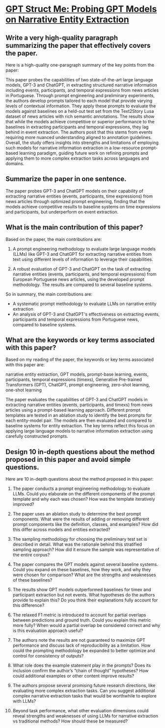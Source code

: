 # [GPT Struct Me: Probing GPT Models on Narrative Entity Extraction](https://arxiv.org/abs/2311.14583)

## Write a very high-quality paragraph summarizing the paper that effectively covers the paper.

 Here is a high-quality one-paragraph summary of the key points from the paper:

This paper probes the capabilities of two state-of-the-art large language models, GPT-3 and ChatGPT, in extracting structured narrative information including events, participants, and temporal expressions from news articles in Portuguese. Through prompt engineering and preliminary experiments, the authors develop prompts tailored to each model that provide varying levels of contextual information. They apply these prompts to evaluate the models against baselines on a held-out test set from the Text2Story Lusa dataset of news articles with rich semantic annotations. The results show that while the models achieve competitive or superior performance to the baselines in extracting participants and temporal expressions, they lag behind in event extraction. The authors posit that this stems from events requiring more nuanced understanding aligned to annotation guidelines. Overall, the study offers insights into strengths and limitations of employing such models for narrative information extraction in a low-resource prompt-based learning paradigm, guiding future work on refining prompts and applying them to more complex extraction tasks across languages and domains.


## Summarize the paper in one sentence.

 The paper probes GPT-3 and ChatGPT models on their capability of extracting narrative entities (events, participants, time expressions) from news articles through optimized prompt engineering, finding that the models achieve competitive results to baseline systems on time expressions and participants, but underperform on event extraction.


## What is the main contribution of this paper?

 Based on the paper, the main contributions are:

1) A prompt engineering methodology to evaluate large language models (LLMs) like GPT-3 and ChatGPT for extracting narrative entities from text using different levels of information to leverage their capabilities. 

2) A robust evaluation of GPT-3 and ChatGPT on the task of extracting narrative entities (events, participants, and temporal expressions) from European Portuguese news articles, using the developed prompt methodology. The results are compared to several baseline systems.

So in summary, the main contributions are:

- A systematic prompt methodology to evaluate LLMs on narrative entity extraction 
- An analysis of GPT-3 and ChatGPT's effectiveness on extracting events, participants and temporal expressions from Portuguese news, compared to baseline systems.


## What are the keywords or key terms associated with this paper?

 Based on my reading of the paper, the keywords or key terms associated with this paper are:

narrative entity extraction, GPT models, prompt-base learning, events, participants, temporal expressions (timexs), Generative Pre-trained Transformers (GPT), ChatGPT, prompt engineering, zero-shot learning, one-shot learning

The paper evaluates the capabilities of GPT-3 and ChatGPT models in extracting narrative entities (events, participants, and timexs) from news articles using a prompt-based learning approach. Different prompt templates are tested in an ablation study to identify the best prompts for each entity-model pair. The models are then evaluated and compared to baseline systems for entity extraction. The key terms reflect this focus on applying large language models to narrative information extraction using carefully constructed prompts.


## Design 10 in-depth questions about the method proposed in this paper and avoid simple questions.

 Here are 10 in-depth questions about the method proposed in this paper:

1. The paper conducts a prompt engineering methodology to evaluate LLMs. Could you elaborate on the different components of the prompt template and why each was chosen? How was the template iteratively improved?

2. The paper uses an ablation study to determine the best prompt components. What were the results of adding or removing different prompt components like the definition, classes, and examples? How did this differ across models and entities extracted?

3. The sampling methodology for choosing the preliminary test set is described in detail. What was the rationale behind this stratified sampling approach? How did it ensure the sample was representative of the entire corpus?

4. The paper compares the GPT models against several baseline systems. Could you expand on these baselines, how they work, and why they were chosen for comparison? What are the strengths and weaknesses of these baselines?

5. The results show GPT models outperformed baselines for timex and participant extraction but not events. What hypotheses do the authors provide to explain this? Do you think their explanations fully account for this difference?

6. The relaxed F1 metric is introduced to account for partial overlaps between predictions and ground truth. Could you explain this metric more fully? When would a partial overlap be considered correct and why is this evaluation approach useful?  

7. The authors note the results are not guaranteed to maximize GPT performance and discuss lack of reproducibility as a limitation. How could the prompting methodology be expanded to better optimize and control for consistency of outputs?

8. What role does the example statement play in the prompts? Does its inclusion confirm the author’s “chain of thought” hypotheses? How could additional examples or other content improve results?

9. The authors propose several promising future research directions, like evaluating more complex extraction tasks. Can you suggest additional complex narrative extraction tasks that would be worthwhile to explore with LLMs?

10. Beyond task performance, what other evaluation dimensions could reveal strengths and weaknesses of using LLMs for narrative extraction vs traditional methods? How should these be measured?
